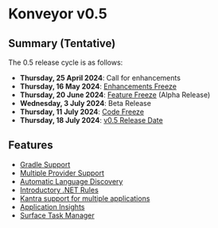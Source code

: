 # Konveyor v0.5

## Summary (Tentative)

The 0.5 release cycle is as follows:

- **Thursday, 25 April 2024**: Call for enhancements
- **Thursday, 16 May 2024**: [Enhancements Freeze](../release_phases.md#enhancements-freeze)
- **Thursday, 20 June 2024**: [Feature Freeze](../release_phases.md#feature-freeze) (Alpha Release)
- **Wednesday, 3 July 2024**: Beta Release
- **Thursday, 11 July 2024**: [Code Freeze](../release_phases.md#code-freeze)
- **Thursday, 18 July 2024**: [v0.5 Release Date](../release_phases.md#release-date)

## Features

* [Gradle Support](https://github.com/konveyor/analyzer-lsp/issues/477)
* [Multiple Provider Support](https://github.com/konveyor/enhancements/issues/155)
* [Automatic Language Discovery](https://github.com/konveyor/enhancements/issues/170)
* [Introductory .NET Rules](https://github.com/konveyor/enhancements/issues/169)
* [Kantra support for multiple applications](https://github.com/konveyor/kantra/issues/180)
* [Application Insights](https://github.com/konveyor/enhancements/issues/175)
* [Surface Task Manager](https://github.com/konveyor/enhancements/issues/171)
